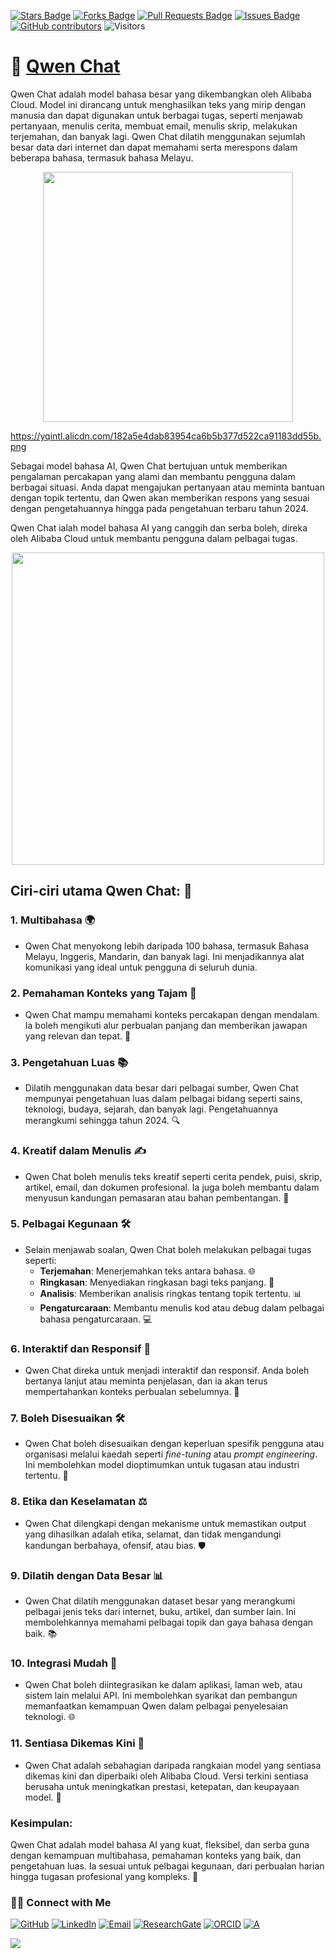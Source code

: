 <a href="https://github.com/drshahizan/short-course/stargazers"><img src="https://img.shields.io/github/stars/drshahizan/short-course" alt="Stars Badge"/></a>
<a href="https://github.com/drshahizan/short-course/network/members"><img src="https://img.shields.io/github/forks/drshahizan/short-course" alt="Forks Badge"/></a>
<a href="https://github.com/drshahizan/short-course/pulls"><img src="https://img.shields.io/github/issues-pr/drshahizan/short-course" alt="Pull Requests Badge"/></a>
<a href="https://github.com/drshahizan/short-course"><img src="https://img.shields.io/github/issues/drshahizan/short-course" alt="Issues Badge"/></a>
<a href="https://github.com/drshahizan/short-course/graphs/contributors"><img alt="GitHub contributors" src="https://img.shields.io/github/contributors/drshahizan/short-course?color=2b9348"></a>
![Visitors](https://api.visitorbadge.io/api/visitors?path=https%3A%2F%2Fgithub.com%2Fdrshahizan%2Fshort-course&labelColor=%23d9e3f0&countColor=%23697689&style=flat)

# 🚀 [Qwen Chat](https://chat.qwenlm.ai/)
Qwen Chat adalah model bahasa besar yang dikembangkan oleh Alibaba Cloud. Model ini dirancang untuk menghasilkan teks yang mirip dengan manusia dan dapat digunakan untuk berbagai tugas, seperti menjawab pertanyaan, menulis cerita, membuat email, menulis skrip, melakukan terjemahan, dan banyak lagi. Qwen Chat dilatih menggunakan sejumlah besar data dari internet dan dapat memahami serta merespons dalam beberapa bahasa, termasuk bahasa Melayu.

<p align="center">
 <img src="https://yqintl.alicdn.com/182a5e4dab83954ca6b5b377d522ca91183dd55b.png"  height="400">
 </p>
 
https://yqintl.alicdn.com/182a5e4dab83954ca6b5b377d522ca91183dd55b.png

Sebagai model bahasa AI, Qwen Chat bertujuan untuk memberikan pengalaman percakapan yang alami dan membantu pengguna dalam berbagai situasi. Anda dapat mengajukan pertanyaan atau meminta bantuan dengan topik tertentu, dan Qwen akan memberikan respons yang sesuai dengan pengetahuannya hingga pada pengetahuan terbaru tahun 2024. 

Qwen Chat ialah model bahasa AI yang canggih dan serba boleh, direka oleh Alibaba Cloud untuk membantu pengguna dalam pelbagai tugas. 


<p align="center">
 <img src="https://qianwen-res.oss-accelerate-overseas.aliyuncs.com/Qwen2.5-max-instruct.jpg"  height="500">
 </p>
 
## Ciri-ciri utama Qwen Chat: 🌟

### 1. **Multibahasa 🌍**
   - Qwen Chat menyokong lebih daripada 100 bahasa, termasuk Bahasa Melayu, Inggeris, Mandarin, dan banyak lagi. Ini menjadikannya alat komunikasi yang ideal untuk pengguna di seluruh dunia.


### 2. **Pemahaman Konteks yang Tajam 🧠**
   - Qwen Chat mampu memahami konteks percakapan dengan mendalam. Ia boleh mengikuti alur perbualan panjang dan memberikan jawapan yang relevan dan tepat. 💬


### 3. **Pengetahuan Luas 📚**
   - Dilatih menggunakan data besar dari pelbagai sumber, Qwen Chat mempunyai pengetahuan luas dalam pelbagai bidang seperti sains, teknologi, budaya, sejarah, dan banyak lagi. Pengetahuannya merangkumi sehingga tahun 2024. 🔍


### 4. **Kreatif dalam Menulis ✍️**
   - Qwen Chat boleh menulis teks kreatif seperti cerita pendek, puisi, skrip, artikel, email, dan dokumen profesional. Ia juga boleh membantu dalam menyusun kandungan pemasaran atau bahan pembentangan. 🎨


### 5. **Pelbagai Kegunaan 🛠️**
   - Selain menjawab soalan, Qwen Chat boleh melakukan pelbagai tugas seperti:
     - **Terjemahan**: Menerjemahkan teks antara bahasa. 🌐
     - **Ringkasan**: Menyediakan ringkasan bagi teks panjang. 📄
     - **Analisis**: Memberikan analisis ringkas tentang topik tertentu. 📊
     - **Pengaturcaraan**: Membantu menulis kod atau debug dalam pelbagai bahasa pengaturcaraan. 💻


### 6. **Interaktif dan Responsif 🤖**
   - Qwen Chat direka untuk menjadi interaktif dan responsif. Anda boleh bertanya lanjut atau meminta penjelasan, dan ia akan terus mempertahankan konteks perbualan sebelumnya. 🔄


### 7. **Boleh Disesuaikan 🛠️**
   - Qwen Chat boleh disesuaikan dengan keperluan spesifik pengguna atau organisasi melalui kaedah seperti *fine-tuning* atau *prompt engineering*. Ini membolehkan model dioptimumkan untuk tugasan atau industri tertentu. 🎯


### 8. **Etika dan Keselamatan ⚖️**
   - Qwen Chat dilengkapi dengan mekanisme untuk memastikan output yang dihasilkan adalah etika, selamat, dan tidak mengandungi kandungan berbahaya, ofensif, atau bias. 🛡️


### 9. **Dilatih dengan Data Besar 📊**
   - Qwen Chat dilatih menggunakan dataset besar yang merangkumi pelbagai jenis teks dari internet, buku, artikel, dan sumber lain. Ini membolehkannya memahami pelbagai topik dan gaya bahasa dengan baik. 📚


### 10. **Integrasi Mudah 🔗**
   - Qwen Chat boleh diintegrasikan ke dalam aplikasi, laman web, atau sistem lain melalui API. Ini membolehkan syarikat dan pembangun memanfaatkan kemampuan Qwen dalam pelbagai penyelesaian teknologi. 🌐


### 11. **Sentiasa Dikemas Kini 🔄**
   - Qwen Chat adalah sebahagian daripada rangkaian model yang sentiasa dikemas kini dan diperbaiki oleh Alibaba Cloud. Versi terkini sentiasa berusaha untuk meningkatkan prestasi, ketepatan, dan keupayaan model. 🚀

### Kesimpulan:
Qwen Chat adalah model bahasa AI yang kuat, fleksibel, dan serba guna dengan kemampuan multibahasa, pemahaman konteks yang baik, dan pengetahuan luas. Ia sesuai untuk pelbagai kegunaan, dari perbualan harian hingga tugasan profesional yang kompleks. 🌟


### 🙌🏻 Connect with Me
<p align="left">
    <a href="https://github.com/drshahizan" target="_blank"><img alt="GitHub" src="https://img.shields.io/badge/-@drshahizan-181717?style=flat-square&logo=GitHub&logoColor=white"></a>
    <a href="https://www.linkedin.com/in/drshahizan" target="_blank"><img alt="LinkedIn" src="https://img.shields.io/badge/-drshahizan-blue?style=flat-square&logo=Linkedin&logoColor=white&link=https://www.linkedin.com/in/drshahizan/"></a>
    <a href="mailto:shahizan@utm.my" target="_blank"><img alt="Email" src="https://img.shields.io/badge/-shahizan@utm.my-c14438?style=flat-square&logo=Gmail&logoColor=white&link=mailto:shahizan@utm.my.com"></a>
    <a href="https://www.researchgate.net/profile/Mohd-Othman-28" target="_blank"><img alt="ResearchGate" src="https://img.shields.io/badge/-ResearchGate-00CCBB?style=flat-square&logo=ResearchGate&logoColor=white"></a>
    <a href="https://orcid.org/0000-0003-4261-1873" target="_blank"><img alt="ORCID" src="https://img.shields.io/badge/-ORCID-A6CE39?style=flat-square&logo=ORCID&logoColor=white"></a> 
 <a href="https://visitorbadge.io/status?path=https%3A%2F%2Fgithub.com%2Fdrshahizan" target="_blank"><img alt="A" src="https://api.visitorbadge.io/api/visitors?path=https%3A%2F%2Fgithub.com%2Fdrshahizan&labelColor=%23697689&countColor=%23555555&style=plastic"></a>
 
![](https://hit.yhype.me/github/profile?user_id=81284918)
</p>
